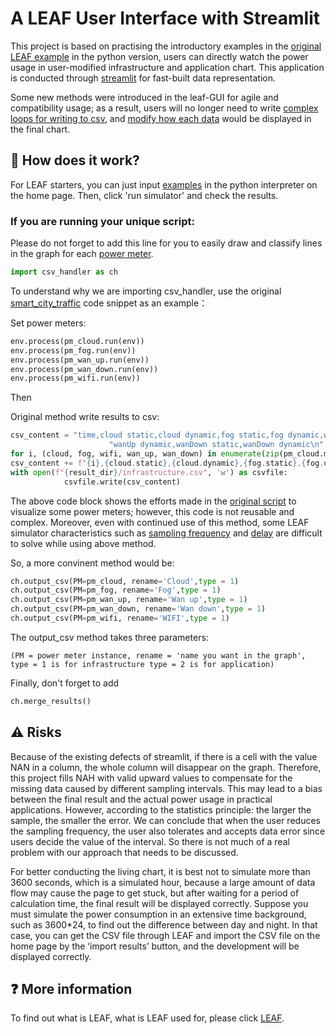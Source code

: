 # A LEAF User Interface with Streamlit
 
This project is based on practising the introductory examples in the [original LEAF example](https://github.com/dos-group/leaf/tree/main/examples) in the python version, users can directly watch the power usage in user-modified infrastructure and application chart. This application is conducted through [streamlit](https://streamlit.io/) for fast-built data representation. 

Some new methods were introduced in the leaf-GUI for agile and compatibility usage; as a result, users will no longer need to write [complex loops for writing to csv](https://github.com/dos-group/leaf/blob/b6a2c92cafa614f1f0adde4f5b581d9d0a461937/examples/smart_city_traffic/main.py#L56-L78), and [modify how each data](https://github.com/dos-group/leaf/tree/main/examples/smart_city_traffic/analysis) would be displayed in the final chart.

## 🚀 How does it work?

For LEAF starters, you can just input [examples](https://github.com/ZZZZZZZZZED/leaf-GUI/tree/main/examples) in the python interpreter on the home page. Then, click 'run simulator' and check the results.

### If you are running your unique script:
Please do not forget to add this line for you to easily draw and classify lines in the graph for each [power meter](https://leaf.readthedocs.io/en/latest/reference/power.html).

```python
import csv_handler as ch
```

To understand why we are importing csv_handler, use the original [smart_city_traffic](https://github.com/dos-group/leaf/blob/main/examples/smart_city_traffic/main.py) code snippet as an example：

Set power meters:
```python
env.process(pm_cloud.run(env))
env.process(pm_fog.run(env))
env.process(pm_wan_up.run(env))
env.process(pm_wan_down.run(env))
env.process(pm_wifi.run(env))
```
Then

Original method write results to csv:
```python
csv_content = "time,cloud static,cloud dynamic,fog static,fog dynamic,wifi static,wifi dynamic,wanUp static," \
                      "wanUp dynamic,wanDown static,wanDown dynamic\n"
for i, (cloud, fog, wifi, wan_up, wan_down) in enumerate(zip(pm_cloud.measurements, pm_fog.measurements, pm_wifi.measurements, pm_wan_up.measurements, pm_wan_down.measurements)):
csv_content += f"{i},{cloud.static},{cloud.dynamic},{fog.static},{fog.dynamic},{wifi.static},{wifi.dynamic},{wan_up.static},{wan_up.dynamic},{wan_down.static},{wan_down.dynamic}\n"
with open(f"{result_dir}/infrastructure.csv", 'w') as csvfile:
            csvfile.write(csv_content)
```

The above code block shows the efforts made in the [original script](https://github.com/dos-group/leaf/blob/b6a2c92cafa614f1f0adde4f5b581d9d0a461937/examples/smart_city_traffic/main.py#L66-L72) to visualize some power meters; however, this code is not reusable and complex. Moreover, even with continued use of this method, some LEAF simulator characteristics such as [sampling frequency](https://github.com/dos-group/leaf/blob/b6a2c92cafa614f1f0adde4f5b581d9d0a461937/leaf/power.py#L182) and [delay](https://github.com/dos-group/leaf/blob/b6a2c92cafa614f1f0adde4f5b581d9d0a461937/leaf/power.py#L200-L207) are difficult to solve while using above method.

So, a more convinent method would be:

```python
ch.output_csv(PM=pm_cloud, rename='Cloud',type = 1)
ch.output_csv(PM=pm_fog, rename='Fog',type = 1)
ch.output_csv(PM=pm_wan_up, rename='Wan up',type = 1)
ch.output_csv(PM=pm_wan_down, rename='Wan down',type = 1)
ch.output_csv(PM=pm_wifi, rename='WIFI',type = 1)
```
The output_csv method takes three parameters:
```
(PM = power meter instance, rename = 'name you want in the graph', type = 1 is for infrastructure type = 2 is for application)
```

Finally, don't forget to add
```python
ch.merge_results()
```

## ⚠️ Risks

Because of the existing defects of streamlit, if there is a cell with the value NAN in a column, the whole column will disappear on the graph. Therefore, this project fills NAH with valid upward values to compensate for the missing data caused by different sampling intervals. This may lead to a bias between the final result and the actual power usage in practical applications. However, according to the statistics principle: the larger the sample, the smaller the error. We can conclude that when the user reduces the sampling frequency, the user also tolerates and accepts data error since users decide the value of the interval. So there is not much of a real problem with our approach that needs to be discussed.

For better conducting the living chart, it is best not to simulate more than 3600 seconds, which is a simulated hour, because a large amount of data flow may cause the page to get stuck, but after waiting for a period of calculation time, the final result will be displayed correctly. Suppose you must simulate the power consumption in an extensive time background, such as 3600*24, to find out the difference between day and night. In that case, you can get the CSV file through LEAF and import the CSV file on the home page by the ‘import results’ button, and the development will be displayed correctly.

## ❓ More information

To find out what is LEAF, what is LEAF used for, please click [LEAF](https://leaf.readthedocs.io/en/latest/index.html).
